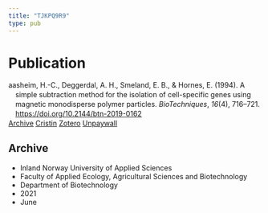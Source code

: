 ```yaml
---
title: "TJKPQ9R9"
type: pub
---
```

<h1>Publication</h1>
<article id="csl-bib-container-TJKPQ9R9" class="csl-bib-container">
  <div class="csl-bib-body" style="line-height: 1.35; padding-left: 1em; text-indent:-1em;">
  <div class="csl-entry">aasheim, H.-C., Deggerdal, A. H., Smeland, E. B., &amp; Hornes, E. (1994). A simple subtraction method for the isolation of cell-specific genes using magnetic monodisperse polymer particles. <i>BioTechniques</i>, <i>16</i>(4), 716&#x2013;721. <a href="https://doi.org/10.2144/btn-2019-0162">https://doi.org/10.2144/btn-2019-0162</a></div>
</div>
  <div class="csl-bib-buttons">
    <a href="#taxonomy-article-TJKPQ9R9" class="csl-bib-button">Archive</a>
    <a href alt="Cristin URL" class="csl-bib-button">Cristin</a>
    <a href alt="Zotero URL" class="csl-bib-button">Zotero</a>
    <a href="https://www.future-science.com/doi/pdf/10.2144/btn-2019-0162" class="csl-bib-button">Unpaywall</a>
  </div>
  <div id="csl-bib-meta-container-TJKPQ9R9"></div>
</article>
<div id="csl-bib-meta-TJKPQ9R9" class="csl-bib-meta">
  <article id="taxonomy-article-TJKPQ9R9" class="taxonomy-article">
    <h1>Archive</h1>
    <ul>
      <li>Inland Norway University of Applied Sciences</li>
      <li>Faculty of Applied Ecology, Agricultural Sciences and Biotechnology</li>
      <li>Department of Biotechnology</li>
      <li>2021</li>
      <li>June</li>
    </ul>
  </article>
</div>
